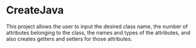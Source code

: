 # CreateJava

This project allows the user to input the desired class name, the number of attributes belonging to the class, the names and types of the attributes, and also creates getters and setters for those attributes.
